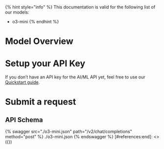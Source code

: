 [#references:start]: <> ({ "template": "openapi" })
{% hint style="info" %}
This documentation is valid for the following list of our models:
* o3-mini
{% endhint %}

# Model Overview


# Setup your API Key
If you don’t have an API key for the AI/ML API yet, feel free to use our [Quickstart guide](https://docs.aimlapi.com/quickstart/setting-up).

# Submit a request
## API Schema
{% swagger src="./o3-mini.json" path="/v2/chat/completions" method="post" %}
./o3-mini.json
{% endswagger %}
[#references:end]: <> ({})